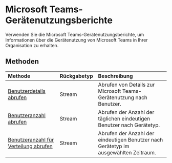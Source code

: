 # <a name="microsoft-teams-device-usage-reports"></a>Microsoft Teams-Gerätenutzungsberichte

Verwenden Sie die Microsoft Teams-Gerätenutzungsberichte, um Informationen über die Gerätenutzung von Microsoft Teams in Ihrer Organisation zu erhalten.

## <a name="methods"></a>Methoden

| Methode                                   | Rückgabetyp | Beschreibung                              |
| :--------------------------------------- | :---------- | :--------------------------------------- |
| [Benutzerdetails abrufen](../api/reportroot_getteamsdeviceusageuserdetail.md) | Stream      | Abrufen von Details zur Microsoft Teams-Gerätenutzung nach Benutzer. |
| [Benutzeranzahl abrufen](../api/reportroot_getteamsdeviceusageusercounts.md) | Stream      | Abrufen der Anzahl der täglichen eindeutigen Benutzer nach Gerätetyp. |
| [Benutzeranzahl für Verteilung abrufen](../api/reportroot_getteamsdeviceusagedistributionusercounts.md) | Stream      | Abrufen der Anzahl der eindeutigen Benutzer nach Gerätetyp im ausgewählten Zeitraum. |
